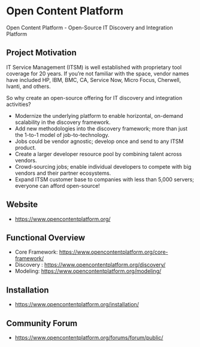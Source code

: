 Open Content Platform
=====================
Open Content Platform - Open-Source IT Discovery and Integration Platform

Project Motivation
------------------
IT Service Management (ITSM) is well established with proprietary tool coverage for 20 years.  If you’re not familiar with the space, vendor names have included HP, IBM, BMC, CA, Service Now, Micro Focus, Cherwell, Ivanti, and others.

So why create an open-source offering for IT discovery and integration activities?

  * Modernize the underlying platform to enable horizontal, on-demand scalability in the discovery framework.
  * Add new methodologies into the discovery framework; more than just the 1-to-1 model of job-to-technology.
  * Jobs could be vendor agnostic; develop once and send to any ITSM product.
  * Create a larger developer resource pool by combining talent across vendors.
  * Crowd-sourcing jobs; enable individual developers to compete with big vendors and their partner ecosystems.
  * Expand ITSM customer base to companies with less than 5,000 servers; everyone can afford open-source!

Website
-------
  * https://www.opencontentplatform.org/

Functional Overview
-------------------
  * Core Framework: https://www.opencontentplatform.org/core-framework/
  * Discovery : https://www.opencontentplatform.org/discovery/
  * Modeling: https://www.opencontentplatform.org/modeling/
  
Installation
------------
  * https://www.opencontentplatform.org/installation/

Community Forum
---------------
  * https://www.opencontentplatform.org/forums/forum/public/

